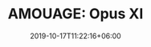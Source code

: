 ---
title: "AMOUAGE: Opus XI"
category: "AMOUAGE"
gender: "For MAN"
date: 2019-10-17T11:22:16+06:00
draft: false

# meta description
description : "100 ml" 


# product Price
price: "400"

# Product Short Description
shortDescription: "Powerful and intoxicating, Opus XI illustrates the inimitable dynamics of Oud.  **INGREDIENTS**: Marjoram. Oud. Styrax, Woodleather.   **100ml-EDP-MAN**"

#product ID
productID: "38"

# type must be "products"
type: "products"

# product Images
# first image will be shown in the product page
images:
  - image: "images/products/amouage/OpusXI100.jpg"
 
---